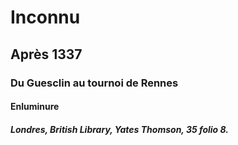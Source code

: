 # Inconnu

## Après 1337

### **Du Guesclin au tournoi de Rennes**

#### Enluminure

##### Londres, British Library, Yates Thomson, 35 folio 8.